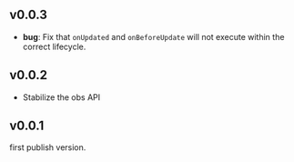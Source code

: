 ## v0.0.3

- **bug**: Fix that `onUpdated` and `onBeforeUpdate` will not execute within the correct lifecycle.

## v0.0.2

- Stabilize the obs API

## v0.0.1

first publish version.
